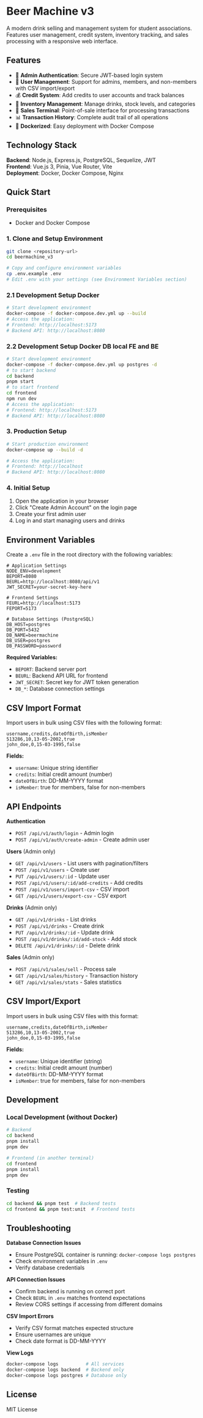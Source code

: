 # Beer Machine v3

A modern drink selling and management system for student associations. Features user management, credit system, inventory tracking, and sales processing with a responsive web interface.

## Features

- 🔐 **Admin Authentication**: Secure JWT-based login system
- 👥 **User Management**: Support for admins, members, and non-members with CSV import/export
- 💰 **Credit System**: Add credits to user accounts and track balances
- 🍻 **Inventory Management**: Manage drinks, stock levels, and categories
- 🛒 **Sales Terminal**: Point-of-sale interface for processing transactions
- 📊 **Transaction History**: Complete audit trail of all operations
- 🐳 **Dockerized**: Easy deployment with Docker Compose

## Technology Stack

**Backend**: Node.js, Express.js, PostgreSQL, Sequelize, JWT  
**Frontend**: Vue.js 3, Pinia, Vue Router, Vite  
**Deployment**: Docker, Docker Compose, Nginx

## Quick Start

### Prerequisites
- Docker and Docker Compose

### 1. Clone and Setup Environment
```bash
git clone <repository-url>
cd beermachine_v3

# Copy and configure environment variables
cp .env.example .env
# Edit .env with your settings (see Environment Variables section)
```

### 2.1 Development Setup Docker
```bash
# Start development environment
docker-compose -f docker-compose.dev.yml up --build
# Access the application:
# Frontend: http://localhost:5173
# Backend API: http://localhost:8080
```

### 2.2 Development Setup Docker DB local FE and BE
```bash
# Start development environment
docker-compose -f docker-compose.dev.yml up postgres -d
# to start backend
cd backend
pnpm start
# to start frontend
cd frontend
npm run dev
# Access the application:
# Frontend: http://localhost:5173
# Backend API: http://localhost:8080
```

### 3. Production Setup
```bash
# Start production environment
docker-compose up --build -d

# Access the application:
# Frontend: http://localhost
# Backend API: http://localhost:8080
```

### 4. Initial Setup
1. Open the application in your browser
2. Click "Create Admin Account" on the login page
3. Create your first admin user
4. Log in and start managing users and drinks

## Environment Variables

Create a `.env` file in the root directory with the following variables:

```env
# Application Settings
NODE_ENV=development
BEPORT=8080
BEURL=http://localhost:8080/api/v1
JWT_SECRET=your-secret-key-here

# Frontend Settings  
FEURL=http://localhost:5173
FEPORT=5173

# Database Settings (PostgreSQL)
DB_HOST=postgres
DB_PORT=5432
DB_NAME=beermachine
DB_USER=postgres
DB_PASSWORD=password
```

**Required Variables:**
- `BEPORT`: Backend server port
- `BEURL`: Backend API URL for frontend
- `JWT_SECRET`: Secret key for JWT token generation
- `DB_*`: Database connection settings

## CSV Import Format

Import users in bulk using CSV files with the following format:

```csv
username,credits,dateOfBirth,isMember
513286,10,13-05-2002,true
john_doe,0,15-03-1995,false
```

**Fields:**
- `username`: Unique string identifier
- `credits`: Initial credit amount (number)
- `dateOfBirth`: DD-MM-YYYY format
- `isMember`: true for members, false for non-members

## API Endpoints

**Authentication**
- `POST /api/v1/auth/login` - Admin login
- `POST /api/v1/auth/create-admin` - Create admin user

**Users** (Admin only)
- `GET /api/v1/users` - List users with pagination/filters
- `POST /api/v1/users` - Create user
- `PUT /api/v1/users/:id` - Update user
- `POST /api/v1/users/:id/add-credits` - Add credits
- `POST /api/v1/users/import-csv` - CSV import
- `GET /api/v1/users/export-csv` - CSV export

**Drinks** (Admin only)
- `GET /api/v1/drinks` - List drinks
- `POST /api/v1/drinks` - Create drink
- `PUT /api/v1/drinks/:id` - Update drink
- `POST /api/v1/drinks/:id/add-stock` - Add stock
- `DELETE /api/v1/drinks/:id` - Delete drink

**Sales** (Admin only)
- `POST /api/v1/sales/sell` - Process sale
- `GET /api/v1/sales/history` - Transaction history
- `GET /api/v1/sales/stats` - Sales statistics

## CSV Import/Export

Import users in bulk using CSV files with this format:

```csv
username,credits,dateOfBirth,isMember
513286,10,13-05-2002,true
john_doe,0,15-03-1995,false
```

**Fields:**
- `username`: Unique identifier (string)
- `credits`: Initial credit amount (number)
- `dateOfBirth`: DD-MM-YYYY format
- `isMember`: true for members, false for non-members

## Development

### Local Development (without Docker)
```bash
# Backend
cd backend
pnpm install
pnpm dev

# Frontend (in another terminal)
cd frontend  
pnpm install
pnpm dev
```

### Testing
```bash
cd backend && pnpm test  # Backend tests
cd frontend && pnpm test:unit  # Frontend tests
```

## Troubleshooting

**Database Connection Issues**
- Ensure PostgreSQL container is running: `docker-compose logs postgres`
- Check environment variables in `.env`
- Verify database credentials

**API Connection Issues**  
- Confirm backend is running on correct port
- Check `BEURL` in `.env` matches frontend expectations
- Review CORS settings if accessing from different domains

**CSV Import Errors**
- Verify CSV format matches expected structure
- Ensure usernames are unique
- Check date format is DD-MM-YYYY

**View Logs**
```bash
docker-compose logs          # All services
docker-compose logs backend  # Backend only
docker-compose logs postgres # Database only
```

## License

MIT License
